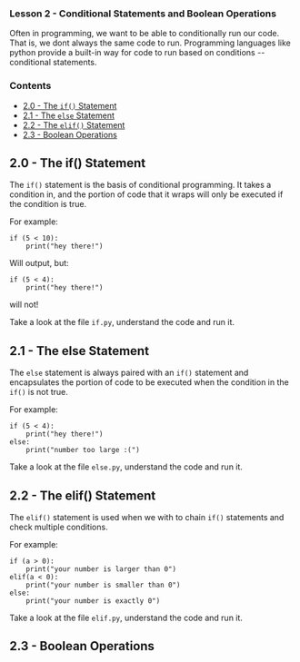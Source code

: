 ### Lesson 2 - Conditional Statements and Boolean Operations

Often in programming, we want to be able to conditionally run our code. That is, we dont always the same code to run. Programming languages like python provide a built-in way for code to run based on conditions -- conditional statements.

### Contents

* [2.0 - The `if()` Statement](#20---the-if()-statement)
* [2.1 - The `else` Statement](#21---the-else-statement)
* [2.2 - The `elif()` Statement](#22---the-elif()-statement)
* [2.3 - Boolean Operations](#23---boolean-operations)

## 2.0 - The if() Statement

The `if()` statement is the basis of conditional programming. It takes a condition in, and the portion of code that it wraps will only be executed if the condition is true.

For example:

```
if (5 < 10):
	print("hey there!")
```

Will output, but:

```
if (5 < 4):
	print("hey there!")
```

will not!

Take a look at the file `if.py`, understand the code and run it.

## 2.1 - The else Statement

The `else` statement is always paired with an `if()` statement and encapsulates the portion of code to be executed when the condition in the `if()` is not true.

For example:

```
if (5 < 4):
	print("hey there!")
else:
	print("number too large :(")
```

Take a look at the file `else.py`, understand the code and run it.

## 2.2 - The elif() Statement

The `elif()` statement is used when we with to chain `if()` statements and check multiple conditions.

For example:

```
if (a > 0):
    print("your number is larger than 0")
elif(a < 0):
    print("your number is smaller than 0")
else:
    print("your number is exactly 0")
```

Take a look at the file `elif.py`, understand the code and run it.

## 2.3 - Boolean Operations

